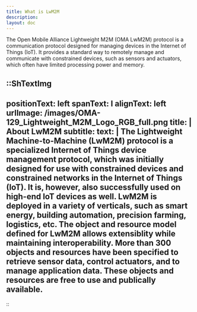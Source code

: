 ```yaml
---
title: What is LwM2M
description:
layout: doc
---
```





The Open Mobile Alliance Lightweight M2M (OMA LwM2M) protocol is a communication protocol designed for managing devices in the Internet of Things (IoT). It provides a standard way to remotely manage and communicate with constrained devices, such as sensors and actuators, which often have limited processing power and memory.

::ShTextImg
---
positionText: left
spanText: l
alignText: left
urlImage: /images/OMA-129_Lightweight_M2M_Logo_RGB_full.png
title: |
  About LwM2M
subtitle: 
text: |
  **The Lightweight Machine-to-Machine (LwM2M)** protocol is a specialized Internet of Things device management protocol, which was initially designed for use with constrained devices and constrained networks in the Internet of Things (IoT). It is, however, also successfully used on high-end IoT devices as well. LwM2M is deployed in a variety of verticals, such as smart energy, building automation, precision farming, logistics, etc. The object and resource model defined for LwM2M allows extensiblity while maintaining interoperability. More than 300 objects and resources have been specified to retrieve sensor data, control actuators, and to manage application data. These objects and resources are free to use and publically available.
---
::

